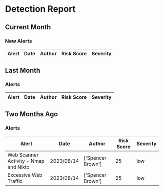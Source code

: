 # Detection Report
## Current Month
### New Alerts

| Alert | Date | Author | Risk Score | Severity |
| --- | --- | --- | --- | --- |
## Last Month
### Alerts

| Alert | Date | Author | Risk Score | Severity |
| --- | --- | --- | --- | --- |
## Two Months Ago
### Alerts

| Alert | Date | Author | Risk Score | Severity |
| --- | --- | --- | --- | --- |
|Web Scanner Activity - Nmap and Nikto|2023/08/14|['Spencer Brown']|25|low|
|Excessive Web Traffic|2023/08/14|['Spencer Brown']|25|low|
